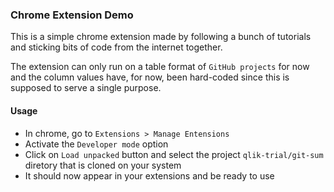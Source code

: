 ### Chrome Extension Demo     

This is a simple chrome extension made by following a bunch of tutorials and sticking bits of code from the internet together.

The extension can only run on a table format of `GitHub projects` for now and the column values have, for now, been hard-coded since this is supposed to serve a single purpose.

#### Usage
- In chrome, go to `Extensions > Manage Entensions`
- Activate the `Developer mode` option
- Click on `Load unpacked` button and select the project `qlik-trial/git-sum` diretory that is cloned on your system
- It should now appear in your extensions and be ready to use

